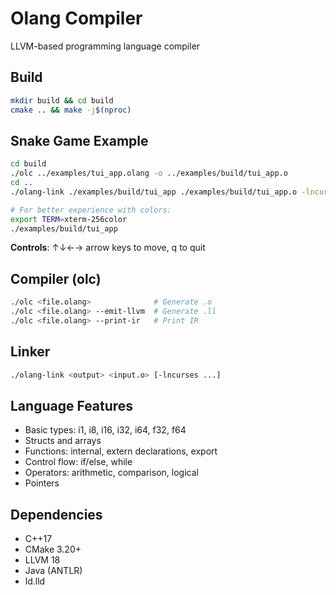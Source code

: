 # Olang Compiler

LLVM-based programming language compiler

## Build

```bash
mkdir build && cd build
cmake .. && make -j$(nproc)
```

## Snake Game Example

```bash
cd build
./olc ../examples/tui_app.olang -o ../examples/build/tui_app.o
cd ..
./olang-link ./examples/build/tui_app ./examples/build/tui_app.o -lncurses

# For better experience with colors:
export TERM=xterm-256color
./examples/build/tui_app
```

**Controls**: ↑↓←→ arrow keys to move, q to quit

## Compiler (olc)

```bash
./olc <file.olang>              # Generate .o
./olc <file.olang> --emit-llvm  # Generate .ll
./olc <file.olang> --print-ir   # Print IR
```

## Linker

```bash
./olang-link <output> <input.o> [-lncurses ...]
```

## Language Features

- Basic types: i1, i8, i16, i32, i64, f32, f64
- Structs and arrays
- Functions: internal, extern declarations, export
- Control flow: if/else, while
- Operators: arithmetic, comparison, logical
- Pointers

## Dependencies

- C++17
- CMake 3.20+
- LLVM 18
- Java (ANTLR)
- ld.lld
